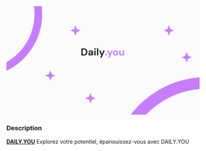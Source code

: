 ![Ton nouveau terrain de jeu musical](https://github.com/daily-you/.github/raw/main/github-banner.png)

### Description

**[DAILY.YOU](https://daily-you.app/)** Explorez votre potentiel, épanouissez-vous avec DAILY.YOU
